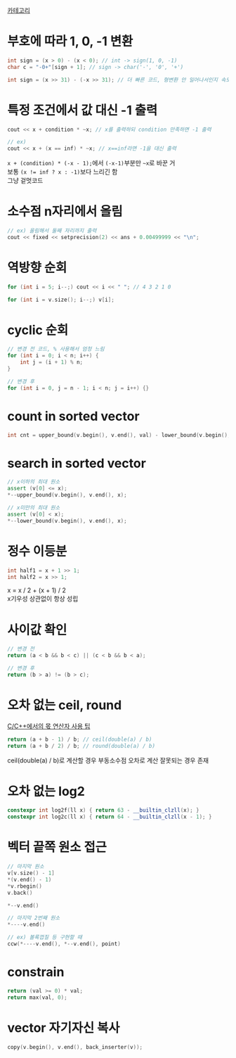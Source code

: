[카테고리](/README.md)
# 부호에 따라 1, 0, -1 변환
```cpp
int sign = (x > 0) - (x < 0); // int -> sign(1, 0, -1)
char c = "-0+"[sign + 1]; // sign -> char('-', '0', '+')

int sign = (x >> 31) - (-x >> 31); // 더 빠른 코드, 형변환 안 일어나서인지 속도차이 꽤 큼
```

# 특정 조건에서 값 대신 -1 출력
```cpp
cout << x + condition * ~x; // x를 출력하되 condition 만족하면 -1 출력

// ex)
cout << x + (x == inf) * ~x; // x==inf라면 -1을 대신 출력
```
`x + (condition) * (-x - 1);`에서 `(-x-1)`부분만 `~x`로 바꾼 거   
보통 `(x != inf ? x : -1)`보다 느리긴 함   
그냥 겉멋코드

# 소수점 n자리에서 올림
```cpp
// ex) 올림해서 둘째 자리까지 출력
cout << fixed << setprecision(2) << ans + 0.00499999 << "\n";
```

# 역방향 순회
```cpp
for (int i = 5; i--;) cout << i << " "; // 4 3 2 1 0

for (int i = v.size(); i--;) v[i];
```

# cyclic 순회
```cpp
// 변경 전 코드, % 사용해서 엄청 느림
for (int i = 0; i < n; i++) {
    int j = (i + 1) % n;
}

// 변경 후
for (int i = 0, j = n - 1; i < n; j = i++) {}
```

# count in sorted vector
```cpp
int cnt = upper_bound(v.begin(), v.end(), val) - lower_bound(v.begin(), v.end(), val);
```

# search in sorted vector
```cpp
// x이하의 최대 원소
assert (v[0] <= x);
*--upper_bound(v.begin(), v.end(), x);

// x미만의 최대 원소
assert (v[0] < x);
*--lower_bound(v.begin(), v.end(), x);
```

# 정수 이등분
```cpp
int half1 = x + 1 >> 1;
int half2 = x >> 1;
```
x = x / 2 + (x + 1) / 2   
x기우성 상관없이 항상 성립   

# 사이값 확인
```cpp
// 변경 전
return (a < b && b < c) || (c < b && b < a);

// 변경 후
return (b > a) != (b > c);
```

# 오차 없는 ceil, round
[C/C++에서의 몫 연산자 사용 팁](https://xy-plane.tistory.com/11)   
```cpp
return (a + b - 1) / b; // ceil(double(a) / b)
return (a + b / 2) / b; // round(double(a) / b)
```
ceil(double(a) / b)로 계산할 경우 부동소수점 오차로 계산 잘못되는 경우 존재   

# 오차 없는 log2
```cpp
constexpr int log2f(ll x) { return 63 - __builtin_clzll(x); }
constexpr int log2c(ll x) { return 64 - __builtin_clzll(x - 1); }
```

# 벡터 끝쪽 원소 접근
```cpp
// 마지막 원소
v[v.size() - 1]
*(v.end() - 1)
*v.rbegin()
v.back()

*--v.end()

// 마지막 2번째 원소
*----v.end()

// ex) 볼록껍질 등 구현할 때
ccw(*----v.end(), *--v.end(), point)
```

# constrain
```cpp
return (val >= 0) * val;
return max(val, 0);
```

# vector 자기자신 복사
```cpp
copy(v.begin(), v.end(), back_inserter(v));
```